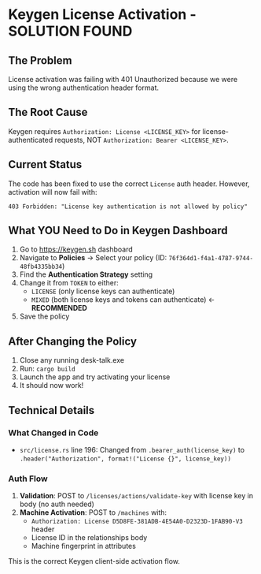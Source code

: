 # Keygen License Activation - SOLUTION FOUND

## The Problem

License activation was failing with 401 Unauthorized because we were using the wrong authentication header format.

## The Root Cause

Keygen requires `Authorization: License <LICENSE_KEY>` for license-authenticated requests, NOT `Authorization: Bearer <LICENSE_KEY>`.

## Current Status

The code has been fixed to use the correct `License` auth header. However, activation will now fail with:

```
403 Forbidden: "License key authentication is not allowed by policy"
```

## What YOU Need to Do in Keygen Dashboard

1. Go to https://keygen.sh dashboard
2. Navigate to **Policies** → Select your policy (ID: `76f364d1-f4a1-4787-9744-48fb4335bb34`)
3. Find the **Authentication Strategy** setting
4. Change it from `TOKEN` to either:
   - `LICENSE` (only license keys can authenticate)
   - `MIXED` (both license keys and tokens can authenticate) ← **RECOMMENDED**
5. Save the policy

## After Changing the Policy

1. Close any running desk-talk.exe
2. Run: `cargo build`
3. Launch the app and try activating your license
4. It should now work!

## Technical Details

### What Changed in Code

- `src/license.rs` line 196: Changed from `.bearer_auth(license_key)` to `.header("Authorization", format!("License {}", license_key))`

### Auth Flow

1. **Validation**: POST to `/licenses/actions/validate-key` with license key in body (no auth needed)
2. **Machine Activation**: POST to `/machines` with:
   - `Authorization: License D5D8FE-381ADB-4E54A0-D2323D-1FAB90-V3` header
   - License ID in the relationships body
   - Machine fingerprint in attributes

This is the correct Keygen client-side activation flow.
